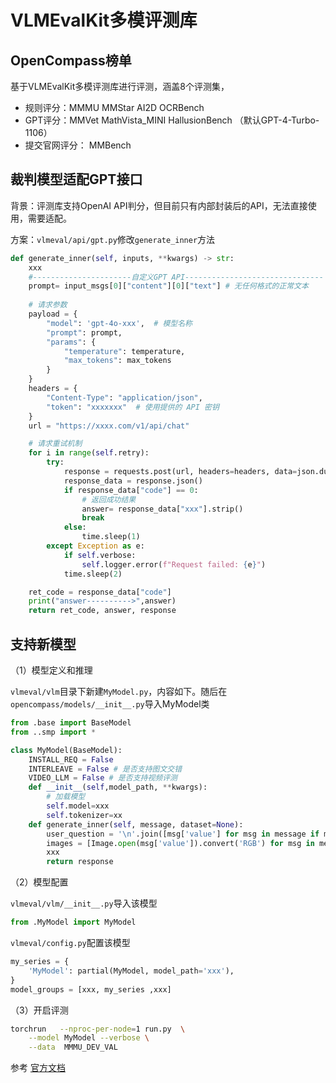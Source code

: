 # VLMEvalKit多模评测库

## OpenCompass榜单

基于VLMEvalKit多模评测库进行评测，涵盖8个评测集，

- 规则评分：MMMU   MMStar   AI2D  OCRBench
- GPT评分：MMVet  MathVista_MINI   HallusionBench   （默认GPT-4-Turbo-1106）
- 提交官网评分： MMBench

## 裁判模型适配GPT接口

背景：评测库支持OpenAI  API判分，但目前只有内部封装后的API，无法直接使用，需要适配。

方案：`vlmeval/api/gpt.py`修改`generate_inner`方法

```python
def generate_inner(self, inputs, **kwargs) -> str:
    xxx
    #----------------------自定义GPT API-------------------------------
    prompt= input_msgs[0]["content"][0]["text"] # 无任何格式的正常文本 
    
    # 请求参数
    payload = {
        "model": 'gpt-4o-xxx',  # 模型名称
        "prompt": prompt, 
        "params": {
            "temperature": temperature,
            "max_tokens": max_tokens
        }
    }
    headers = {
        "Content-Type": "application/json",
        "token": "xxxxxxx"  # 使用提供的 API 密钥
    }
    url = "https://xxxx.com/v1/api/chat"  

    # 请求重试机制
    for i in range(self.retry):
        try:
            response = requests.post(url, headers=headers, data=json.dumps(payload), timeout=self.timeout)
            response_data = response.json()
            if response_data["code"] == 0:
                # 返回成功结果
                answer= response_data["xxx"].strip()
                break
            else:
                time.sleep(1)
        except Exception as e:
            if self.verbose:
                self.logger.error(f"Request failed: {e}")
            time.sleep(2)

    ret_code = response_data["code"]
    print("answer---------->",answer)
    return ret_code, answer, response
```

## 支持新模型

（1）模型定义和推理

`vlmeval/vlm`目录下新建`MyModel.py`，内容如下。随后在`opencompass/models/__init__.py`导入MyModel类

```python
from .base import BaseModel
from ..smp import *

class MyModel(BaseModel):
    INSTALL_REQ = False
    INTERLEAVE = False # 是否支持图文交错
    VIDEO_LLM = False # 是否支持视频评测
    def __init__(self,model_path, **kwargs):
        # 加载模型
        self.model=xxx
        self.tokenizer=xx
    def generate_inner(self, message, dataset=None):
        user_question = '\n'.join([msg['value'] for msg in message if msg['type'] == 'text'])
        images = [Image.open(msg['value']).convert('RGB') for msg in message if msg['type'] == 'image']
        xxx
        return response
```

（2）模型配置

`vlmeval/vlm/__init__.py`导入该模型

```python
from .MyModel import MyModel
```

`vlmeval/config.py`配置该模型

```python
my_series = {
    'MyModel': partial(MyModel, model_path='xxx'),
}
model_groups = [xxx, my_series ,xxx]
```

（3）开启评测

```bash
torchrun   --nproc-per-node=1 run.py  \
    --model MyModel --verbose \
    --data  MMMU_DEV_VAL
```

参考 [官方文档](https://github.com/open-compass/VLMEvalKit/blob/main/docs/zh-CN/Development.md)



